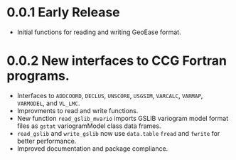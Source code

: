 # 0.0.1 Early Release

* Initial functions for reading and writing GeoEase format.

# 0.0.2 New interfaces to CCG Fortran programs.

* Interfaces to `ADDCOORD`, `DECLUS`, `UNSCORE`, `USGSIM`, `VARCALC`, `VARMAP`, `VARMODEL`, and `VL_LMC`.
* Improvments to read and write functions.
* New function `read_gslib_mvario` imports GSLIB variogram model format files as `gstat` variogramModel class data frames.
* `read_gslib` and `write_gslib` now use `data.table` `fread` and `fwrite` for better performance.
* Improved documentation and package compliance.

